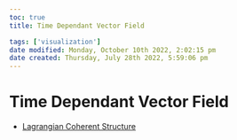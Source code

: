 ```yaml
---
toc: true
title: Time Dependant Vector Field

tags: ['visualization']
date modified: Monday, October 10th 2022, 2:02:15 pm
date created: Thursday, July 28th 2022, 5:59:06 pm
---
```


# Time Dependant Vector Field
- [Lagrangian Coherent Structure](Lagrangian%20Coherent%20Structure.md)




